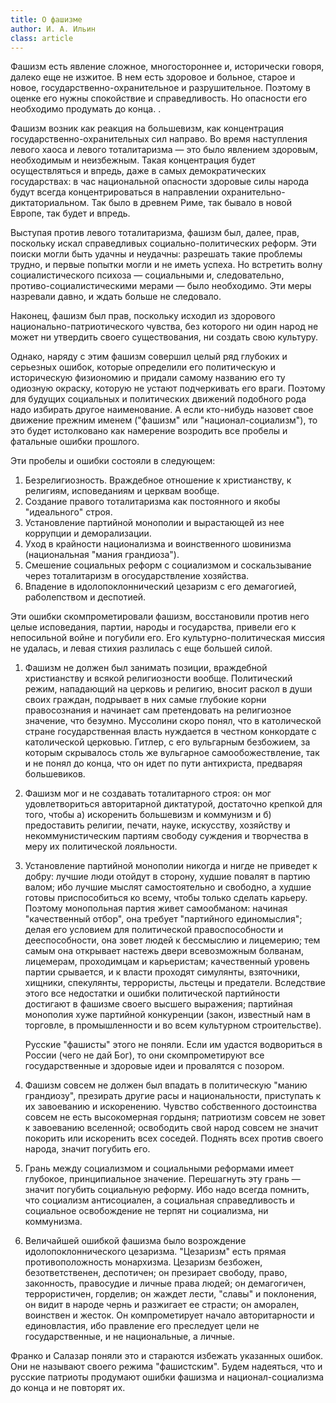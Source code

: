 ```yaml
---
title: О фашизме
author: И. А. Ильин
class: article
---
```

Фашизм есть явление сложное, многостороннее и, исторически говоря, далеко еще не изжитое. В нем есть здоровое и больное, старое и новое, государственно-охранительное и разрушительное. Поэтому в оценке его нужны спокойствие и справедливость. Но опасности его необходимо продумать до конца. .

Фашизм возник как реакция на большевизм, как концентрация государственно-охранительных сил направо. Во время наступления левого хаоса и левого тоталитаризма — это было явлением здоровым, необходимым и неизбежным. Такая концентрация будет осуществляться и впредь, даже в самых демократических государствах: в час национальной опасности здоровые силы народа будут всегда концентрироваться в направлении охранительно-диктаториальном. Так было в древнем Риме, так бывало в новой Европе, так будет и впредь.

Выступая против левого тоталитаризма, фашизм был, далее, прав, поскольку искал справедливых социально-политических реформ. Эти поиски могли быть удачны и неудачны: разрешать такие проблемы трудно, и первые попытки могли и не иметь успеха. Но встретить волну социалистического психоза — социальными и, следовательно, противо-социалистическими мерами — было необходимо. Эти меры назревали давно, и ждать больше не следовало.

Наконец, фашизм был прав, поскольку исходил из здорового национально-патриотического чувства, без которого ни один народ не может ни утвердить своего существования, ни создать свою культуру.

Однако, наряду с этим фашизм совершил целый ряд глубоких и серьезных ошибок, которые определили его политическую и историческую физиономию и придали самому названию его ту одиозную окраску, которую не устают подчеркивать его враги. Поэтому для будущих социальных и политических движений подобного рода надо избирать другое наименование. А если кто-нибудь назовет свое движение прежним именем ("фашизм" или "национал-социализм"), то это будет истолковано как намерение возродить все пробелы и фатальные ошибки прошлого.

Эти пробелы и ошибки состояли в следующем:

1. Безрелигиозность. Враждебное отношение к христианству, к религиям, исповеданиям и церквам вообще.
2. Создание правого тоталитаризма как постоянного и якобы "идеального" строя.
3. Установление партийной монополии и вырастающей из нее коррупции и деморализации.
4. Уход в крайности национализма и воинственного шовинизма (национальная "мания грандиоза").
5. Смешение социальных реформ с социализмом и соскальзывание через тоталитаризм в огосударствление хозяйства.
6. Впадение в идолопоклоннический цезаризм с его демагогией, раболепством и деспотией.

Эти ошибки скомпрометировали фашизм, восстановили против него целые исповедания, партии, народы и государства, привели его к непосильной войне и погубили его. Его культурно-политическая миссия не удалась, и левая стихия разлилась с еще большей силой.

1. Фашизм не должен был занимать позиции, враждебной христианству и всякой религиозности вообще. Политический режим, нападающий на церковь и религию, вносит раскол в души своих граждан, подрывает в них самые глубокие корни правосознания и начинает сам претендовать на религиозное значение, что безумно. Муссолини скоро понял, что в католической стране государственная власть нуждается в честном конкордате с католической церковью. Гитлер, с его вульгарным безбожием, за которым скрывалось столь же вульгарное самообожествление, так и не понял до конца, что он идет по пути антихриста, предваряя большевиков.

2. Фашизм мог и не создавать тоталитарного строя: он мог удовлетвориться авторитарной диктатурой, достаточно крепкой для того, чтобы а) искоренить большевизм и коммунизм и б) предоставить религии, печати, науке, искусству, хозяйству и некоммунистическим партиям свободу суждения и творчества в меру их политической лояльности.

3. Установление партийной монополии никогда и нигде не приведет к добру: лучшие люди отойдут в сторону, худшие повалят в партию валом; ибо лучшие мыслят самостоятельно и свободно, а худшие готовы приспособиться ко всему, чтобы только сделать карьеру. Поэтому монопольная партия живет самообманом: начиная "качественный отбор", она требует "партийного единомыслия"; делая его условием для политической правоспособности и дееспособности, она зовет людей к бессмыслию и лицемерию; тем самым она открывает настежь двери всевозможным болванам, лицемерам, проходимцам и карьеристам; качественный уровень партии срывается, и к власти проходят симулянты, взяточники, хищники, спекулянты, террористы, льстецы и предатели. Вследствие этого все недостатки и ошибки политической партийности достигают в фашизме своего высшего выражения; партийная монополия хуже партийной конкуренции (закон, известный нам в торговле, в промышленности и во всем культурном строительстве). 

   Русские "фашисты" этого не поняли. Если им удастся водвориться в России (чего не дай Бог), то они скомпрометируют все государственные и здоровые идеи и провалятся с позором.

4. Фашизм совсем не должен был впадать в политическую "манию грандиозу", презирать другие расы и национальности, приступать к их завоеванию и искоренению. Чувство собственного достоинства совсем не есть высокомерная гордыня; патриотизм совсем не зовет к завоеванию вселенной; освободить свой народ совсем не значит покорить или искоренить всех соседей. Поднять всех против своего народа, значит погубить его.

5. Грань между социализмом и социальными реформами имеет глубокое, принципиальное значение. Перешагнуть эту грань — значит погубить социальную реформу. Ибо надо всегда помнить, что социализм антисоциален, а социальная справедливость и социальное освобождение не терпят ни социализма, ни коммунизма.

6. Величайшей ошибкой фашизма было возрождение идолопоклоннического цезаризма. "Цезаризм" есть прямая противоположность монархизма. Цезаризм безбожен, безответственен, деспотичен; он презирает свободу, право, законность, правосудие и личные права людей; он демагогичен, террористичен, горделив; он жаждет лести, "славы" и поклонения, он видит в народе чернь и разжигает ее страсти; он аморален, воинствен и жесток. Он компрометирует начало авторитарности и единовластия, ибо правление его преследует цели не государственные, и не национальные, а личные.

Франко и Салазар поняли это и стараются избежать указанных ошибок. Они не называют своего режима "фашистским". Будем надеяться, что и русские патриоты продумают ошибки фашизма и национал-социализма до конца и не повторят их.
